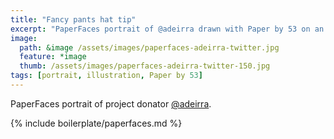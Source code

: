 ```yaml
---
title: "Fancy pants hat tip"
excerpt: "PaperFaces portrait of @adeirra drawn with Paper by 53 on an iPad."
image: 
  path: &image /assets/images/paperfaces-adeirra-twitter.jpg 
  feature: *image
  thumb: /assets/images/paperfaces-adeirra-twitter-150.jpg
tags: [portrait, illustration, Paper by 53]
---
```


PaperFaces portrait of project donator [@adeirra](http://twitter.com/adeirra).

{% include boilerplate/paperfaces.md %}
